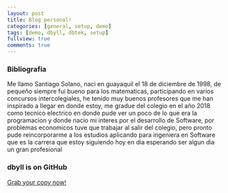 ```yaml
---
layout: post
title: Blog personal!
categories: [general, setup, demo]
tags: [demo, dbyll, dbtek, setup]
fullview: true
comments: true
---
```

### Bibliografia

Me llamo Santiago Solano, naci en guayaquil el 18 de diciembre de 1998, de pequeño siempre fui bueno para los matematicas, participando
en varios concursos intercolegiales, he tenido muy buenos profesores que me han inspirado a llegar en donde estoy, me gradue del colegio
en el año 2018 como tecnico electrico en donde pude ver un poco de lo que era la programacion y donde nacio mi interes por el desarrollo
de Software, por problemas economicos tuve que trabajar al salir del colegio, pero pronto pude reincorporarme a los estudios aplicando 
para ingeniera en Software que es la carrera que estoy siguiendo hoy en dia esperando ser algun dia un gran profesional 

### dbyll is on GitHub

<a class="btn btn-default" href="https://github.com/dbtek/dbyll">Grab your copy now!</a>
